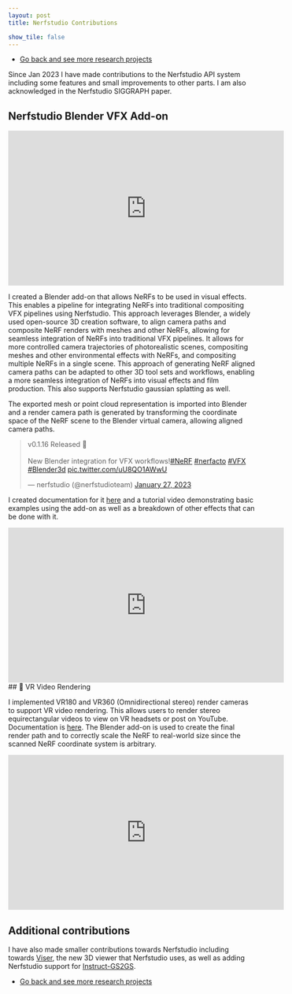 ```yaml
---
layout: post
title: Nerfstudio Contributions

show_tile: false
---
```


<ul class="actions">
	<li><a href="research.html" class="button small">Go back and see more research projects</a></li>
</ul>

Since Jan 2023 I have made contributions to the Nerfstudio API system including some features and small improvements to other parts. I am also acknowledged in the Nerfstudio SIGGRAPH paper.

## Nerfstudio Blender VFX Add-on

<iframe width="560" height="315" src="https://www.youtube.com/embed/A7La8tWp_0I?si=uChvOIFJ7WniBMTY" title="YouTube video player" frameborder="0" allow="accelerometer; autoplay; clipboard-write; encrypted-media; gyroscope; picture-in-picture; web-share" allowfullscreen></iframe>

I created a Blender add-on that allows NeRFs to be used in visual effects. This enables a pipeline for integrating NeRFs into traditional compositing VFX pipelines using Nerfstudio. This approach leverages Blender, a widely used open-source 3D creation software, to align camera paths and composite NeRF renders with meshes and other NeRFs, allowing for seamless integration of NeRFs into traditional VFX pipelines. It allows for more controlled camera trajectories of photorealistic scenes, compositing meshes and other environmental effects with NeRFs, and compositing multiple NeRFs in a single scene. This approach of generating NeRF aligned camera paths can be adapted to other 3D tool sets and workflows, enabling a more seamless integration of NeRFs into visual effects and film production. This also supports Nerfstudio gaussian splatting as well.

The exported mesh or point cloud representation is imported into Blender and a render camera path is generated by transforming the coordinate space of the NeRF scene to the Blender virtual camera, allowing aligned camera paths.

<blockquote class="twitter-tweet"><p lang="en" dir="ltr">v0.1.16 Released 🎉<br><br>New Blender integration for VFX workflows!<a href="https://twitter.com/hashtag/NeRF?src=hash&amp;ref_src=twsrc%5Etfw">#NeRF</a> <a href="https://twitter.com/hashtag/nerfacto?src=hash&amp;ref_src=twsrc%5Etfw">#nerfacto</a> <a href="https://twitter.com/hashtag/VFX?src=hash&amp;ref_src=twsrc%5Etfw">#VFX</a> <a href="https://twitter.com/hashtag/Blender3d?src=hash&amp;ref_src=twsrc%5Etfw">#Blender3d</a> <a href="https://t.co/uU8QO1AWwU">pic.twitter.com/uU8QO1AWwU</a></p>&mdash; nerfstudio (@nerfstudioteam) <a href="https://twitter.com/nerfstudioteam/status/1618868366072229888?ref_src=twsrc%5Etfw">January 27, 2023</a></blockquote> <script async src="https://platform.twitter.com/widgets.js" charset="utf-8"></script>

I created documentation for it [here](https://docs.nerf.studio/extensions/blender_addon.html) and a tutorial video demonstrating basic examples using the add-on as well as a breakdown of other effects that can be done with it.

<iframe width="560" height="315" src="https://www.youtube.com/embed/vDhj6j7kfWM?si=zmlFcZoxZipyTEqs" title="YouTube video player" frameborder="0" allow="accelerometer; autoplay; clipboard-write; encrypted-media; gyroscope; picture-in-picture; web-share" allowfullscreen></iframe>

<!--
I also have a blog post style walkthrough of making it.
<ul class="actions">
	<li><a href="nerfstudio_vfx_blender.html" class="button small">Read More</a></li>
</ul>
-->

<br>
## 🥽 VR Video Rendering

I implemented VR180 and VR360 (Omnidirectional stereo) render cameras to support VR video rendering. This allows users to render stereo equirectangular videos to view on VR headsets or post on YouTube. Documentation is [here](https://docs.nerf.studio/quickstart/custom_dataset.html#render-vr-video).
The Blender add-on is used to create the final render path and to correctly scale the NeRF to real-world size since the scanned NeRF coordinate system is arbitrary. 

<iframe width="560" height="315" src="https://www.youtube.com/embed/ZOQMIXvgLtw?si=ujYTHYzeoT5vVUIT" title="YouTube video player" frameborder="0" allow="accelerometer; autoplay; clipboard-write; encrypted-media; gyroscope; picture-in-picture; web-share" allowfullscreen></iframe>

## Additional contributions
I have also made smaller contributions towards Nerfstudio including towards [Viser](https://viser.studio/), the new 3D viewer that Nerfstudio uses, as well as adding Nerfstudio support for [Instruct-GS2GS](https://docs.nerf.studio/nerfology/methods/igs2gs.html).


<ul class="actions">
	<li><a href="research.html" class="button small">Go back and see more research projects</a></li>
</ul>
